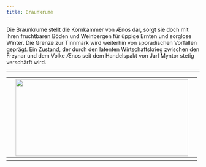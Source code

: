 ```yaml
---
title: Braunkrume
---
```


Die Braunkrume stellt die Kornkammer von Ænos dar, sorgt sie doch mit ihren fruchtbaren Böden und Weinbergen für üppige Ernten und sorglose Winter. Die Grenze zur Tinnmark wird weiterhin von sporadischen Vorfällen geprägt. Ein Zustand, der durch den latenten Wirtschaftskrieg zwischen den Freynar und dem Volke Ænos seit dem Handelspakt von Jarl Myntor stetig verschärft wird.

-------------------------


|     | <img src="images/braunkrume.jpg" width="450" height="200"> |     |
| --- | ---------------------------------------------------------- | --- |
|     |                                                            |     |
